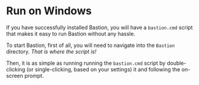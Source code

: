 # Run on Windows

If you have successfully installed Bastion, you will have a `bastion.cmd` script that makes it easy to run Bastion without any hassle.

To start Bastion, first of all, you will need to navigate into the `Bastion` directory. _That is where the script is!_

Then, it is as simple as running running the `bastion.cmd` script by double-clicking \(or single-clicking, based on your settings\) it and following the on-screen prompt.

